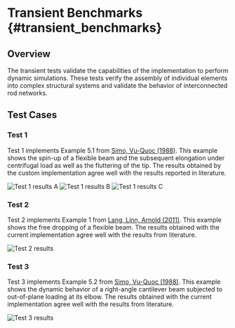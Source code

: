 # Transient Benchmarks {#transient_benchmarks}
## Overview
The transient tests validate the capabilities of the implementation to perform dynamic simulations. These tests verify the assembly of individual elements into complex structural systems and validate the behavior of interconnected rod networks.

## Test Cases
### Test 1
Test 1 implements Example 5.1 from [Simo, Vu-Quoc (1988)](https://doi.org/10.1016/0045-7825(88)90073-4). This example shows the spin-up of a flexible beam and the subsequent elongation under centrifugal load as well as the fluttering of the tip. The results obtained by the custom implementation agree well with the results reported in literature. 

![Test 1 results A](transient1_resultA.png)
![Test 1 results B](transient1_resultB.png)
![Test 1 results C](transient1_resultC.png)

### Test 2
Test 2 implements Example 1 from [Lang, Linn, Arnold (2011)](https://doi.org/10.1007/s11044-010-9223-x). This example shows the free dropping of a flexible beam. The results obtained with the current implementation agree well with the results from literature.

![Test 2 results](transient2_result.png)

### Test 3
Test 3 implements Example 5.2 from [Simo, Vu-Quoc (1988)](https://doi.org/10.1016/0045-7825(88)90073-4). This example shows the dynamic behavior of a right-angle cantilever beam subjected to out-of-plane loading at its elbow. The results obtained with the current implementation agree well with the results from literature.

![Test 3 results](transient3_result.png)
